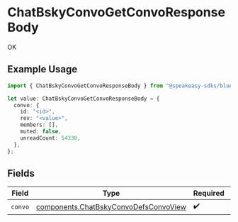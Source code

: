 # ChatBskyConvoGetConvoResponseBody

OK

## Example Usage

```typescript
import { ChatBskyConvoGetConvoResponseBody } from "@speakeasy-sdks/bluesky/models/operations";

let value: ChatBskyConvoGetConvoResponseBody = {
  convo: {
    id: "<id>",
    rev: "<value>",
    members: [],
    muted: false,
    unreadCount: 54338,
  },
};
```

## Fields

| Field                                                                                          | Type                                                                                           | Required                                                                                       | Description                                                                                    |
| ---------------------------------------------------------------------------------------------- | ---------------------------------------------------------------------------------------------- | ---------------------------------------------------------------------------------------------- | ---------------------------------------------------------------------------------------------- |
| `convo`                                                                                        | [components.ChatBskyConvoDefsConvoView](../../models/components/chatbskyconvodefsconvoview.md) | :heavy_check_mark:                                                                             | N/A                                                                                            |